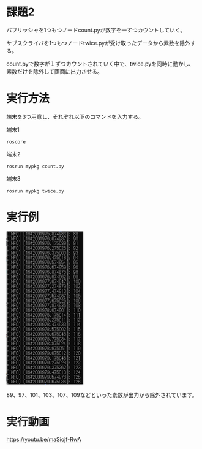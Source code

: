 # 課題2
パブリッシャを1つもつノードcount.pyが数字を一ずつカウントしていく。

サブスクライバを1つもつノードtwice.pyが受け取ったデータから素数を除外する。

count.pyで数字が１ずつカウントされていく中で、twice.pyを同時に動かし、素数だけを除外して画面に出力させる。


# 実行方法
端末を3つ用意し、それぞれ以下のコマンドを入力する。

端末1

    roscore

端末2

    rosrun mypkg count.py    

端末3

    rosrun mypkg twice.py
    

# 実行例
![実行例](https://github.com/szkkt/robosys2/blob/main/%E3%82%B9%E3%82%AF%E3%82%B7%E3%83%A7.png)

89、97、101、103、107、109などといった素数が出力から除外されています。

# 実行動画

https://youtu.be/maSiojf-RwA
